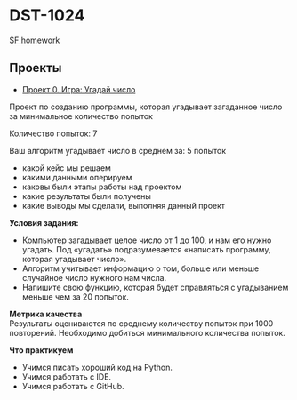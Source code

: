 # DST-1024
[SF homework](https://github.com/xsomxsomx/DST-1024)
## Проекты
* [Проект 0. Игра: Угадай число](https://github.com/xsomxsomx/DST-1024/tree/main/project_0)

Проект по созданию программы, которая угадывает загаданное число за минимальное количество попыток

Количество попыток: 7

Ваш алгоритм угадывает число в среднем за: 5 попыток

* какой кейс мы решаем
* какими данными оперируем
* каковы были этапы работы над проектом
* какие результаты были получены
* какие выводы мы сделали, выполняя данный проект

**Условия задания:**
- Компьютер загадывает целое число от 1 до 100, и нам его нужно угадать. Под «угадать» подразумевается «написать программу, которая угадывает число».
- Алгоритм учитывает информацию о том, больше или меньше случайное число нужного нам числа.
- Напишите свою функцию, которая будет справляться с угадыванием меньше чем за 20 попыток.

**Метрика качества**     
Результаты оцениваются по среднему количеству попыток при 1000 повторений. Необходимо добиться минимального количества попыток. 

**Что практикуем**     
- Учимся писать хороший код на Python.
- Учимся работать с IDE.
- Учимся работать с GitHub.